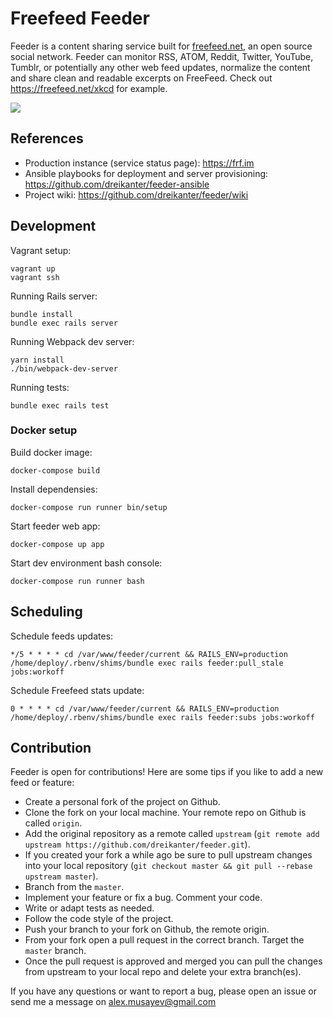 # Freefeed Feeder

Feeder is a content sharing service built for [freefeed.net](https://freefeed.net), an open source social network. Feeder can monitor RSS, ATOM, Reddit, Twitter, YouTube, Tumblr, or potentially any other web feed updates, normalize the content and share clean and readable excerpts on FreeFeed. Check out https://freefeed.net/xkcd for example.

![](https://raw.githubusercontent.com/dreikanter/feeder/master/screenshots/feeds-index.png)

## References

- Production instance (service status page): https://frf.im
- Ansible playbooks for deployment and server provisioning: https://github.com/dreikanter/feeder-ansible
- Project wiki: https://github.com/dreikanter/feeder/wiki

## Development

Vagrant setup:

    vagrant up
    vagrant ssh

Running Rails server:

    bundle install
    bundle exec rails server

Running Webpack dev server:

    yarn install
    ./bin/webpack-dev-server

Running tests:

    bundle exec rails test

### Docker setup

Build docker image:

    docker-compose build

Install dependensies:

    docker-compose run runner bin/setup

Start feeder web app:

    docker-compose up app

Start dev environment bash console:

    docker-compose run runner bash

## Scheduling

Schedule feeds updates:

    */5 * * * * cd /var/www/feeder/current && RAILS_ENV=production /home/deploy/.rbenv/shims/bundle exec rails feeder:pull_stale jobs:workoff

Schedule Freefeed stats update:

    0 * * * * cd /var/www/feeder/current && RAILS_ENV=production /home/deploy/.rbenv/shims/bundle exec rails feeder:subs jobs:workoff

## Contribution

Feeder is open for contributions! Here are some tips if you like to add a new feed or feature:

- Create a personal fork of the project on Github.
- Clone the fork on your local machine. Your remote repo on Github is called `origin`.
- Add the original repository as a remote called `upstream` (`git remote add upstream https://github.com/dreikanter/feeder.git`).
- If you created your fork a while ago be sure to pull upstream changes into your local repository (`git checkout master && git pull --rebase upstream master`).
- Branch from the `master`.
- Implement your feature or fix a bug. Comment your code.
- Write or adapt tests as needed.
- Follow the code style of the project.
- Push your branch to your fork on Github, the remote origin.
- From your fork open a pull request in the correct branch. Target the `master` branch.
- Once the pull request is approved and merged you can pull the changes from upstream to your local repo and delete your extra branch(es).

If you have any questions or want to report a bug, please open an issue or send me a message on alex.musayev@gmail.com
